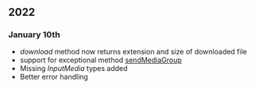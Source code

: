 #

## 2022

### January 10th

+ _download_ method now returns extension and size of downloaded file
+ support for exceptional method [sendMediaGroup](https://github.com/botocrats/telegram/issues)
+ Missing _InputMedia_ types added
+ Better error handling